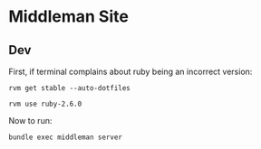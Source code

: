 # Middleman Site 

## Dev

First, if terminal complains about ruby being an incorrect version:

```
rvm get stable --auto-dotfiles

rvm use ruby-2.6.0
```

Now to run: 

```
bundle exec middleman server
```

